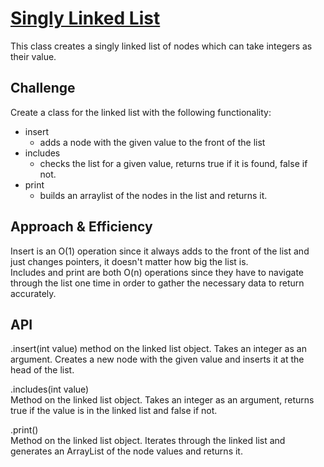 # [Singly Linked List](./401code-challenges/src/main/java/code/challenges/linkedlist/LinkedList.java)
This class creates a singly linked list of nodes which can take integers as their value.

## Challenge
Create a class for the linked list with the following functionality: 

- insert  
    - adds a node with the given value to the front of the list
- includes  
    - checks the list for a given value, returns true if it is found, false if not.
- print  
    - builds an arraylist of the nodes in the list and returns it.

## Approach & Efficiency
Insert is an O(1) operation since it always adds to the front of the list and just changes pointers, it doesn't matter how big the list is.  
Includes and print are both O(n) operations since they have to navigate through the list one time in order to gather the necessary data to return accurately.  


## API
.insert(int value) 
method on the linked list object.  Takes an integer as an argument.  Creates a new node with the given value and inserts it at the head of the list.

.includes(int value)  
Method on the linked list object.  Takes an integer as an argument, returns true if the value is in the linked list and false if not.

.print()  
Method on the linked list object. Iterates through the linked list and generates an ArrayList of the node values and returns it.

